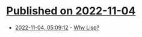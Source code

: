 # [Published on 2022-11-04](index.md)

* [2022-11-04, 05:09:12](https://news.ycombinator.com/item?id=33462454) - [Why Lisp?](https://github.com/naver/lispe/wiki/6.16-Why-Lisp)
